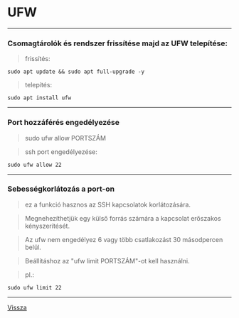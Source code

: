 # UFW

---

### Csomagtárolók és rendszer frissítése majd az UFW telepítése:

> frissítés:

```
sudo apt update && sudo apt full-upgrade -y
```

> telepítés:

```
sudo apt install ufw
```

---

### Port hozzáférés engedélyezése

> sudo ufw allow PORTSZÁM

> ssh port engedélyezése:

```
sudo ufw allow 22
```

---

### Sebességkorlátozás a port-on

> ez a funkció hasznos az SSH kapcsolatok korlátozására.

> Megnehezíthetjük egy külső forrás számára a kapcsolat erőszakos kényszerítését.

> Az ufw nem engedélyez 6 vagy több csatlakozást 30 másodpercen belül.

> Beállításhoz az "ufw limit PORTSZÁM"-ot kell használni.

> pl.:

```
sudo ufw limit 22
```

---

[Vissza](./../README.md)
